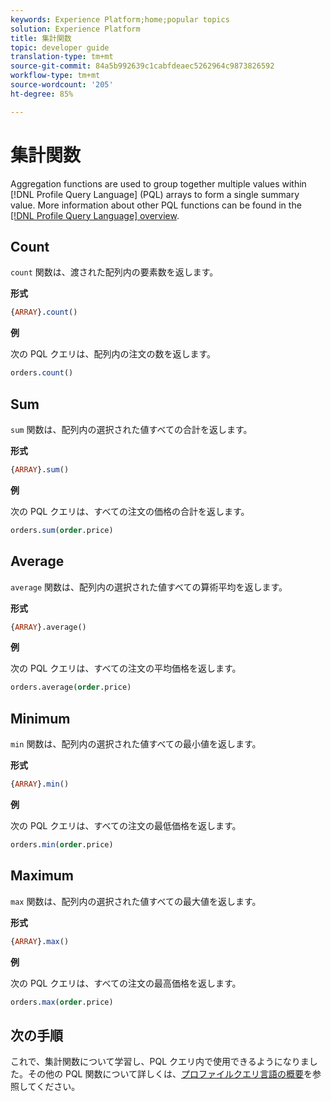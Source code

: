 ```yaml
---
keywords: Experience Platform;home;popular topics
solution: Experience Platform
title: 集計関数
topic: developer guide
translation-type: tm+mt
source-git-commit: 84a5b992639c1cabfdeaec5262964c9873826592
workflow-type: tm+mt
source-wordcount: '205'
ht-degree: 85%

---
```



# 集計関数

Aggregation functions are used to group together multiple values within [!DNL Profile Query Language] (PQL) arrays to form a single summary value. More information about other PQL functions can be found in the [[!DNL Profile Query Language] overview](./overview.md).

## Count

`count` 関数は、渡された配列内の要素数を返します。

**形式**

```sql
{ARRAY}.count()
```

**例**

次の PQL クエリは、配列内の注文の数を返します。

```sql
orders.count()
```

## Sum

`sum` 関数は、配列内の選択された値すべての合計を返します。

**形式**

```sql
{ARRAY}.sum()
```

**例**

次の PQL クエリは、すべての注文の価格の合計を返します。

```sql
orders.sum(order.price)
```

## Average

`average` 関数は、配列内の選択された値すべての算術平均を返します。

**形式**

```sql
{ARRAY}.average()
```

**例**

次の PQL クエリは、すべての注文の平均価格を返します。

```sql
orders.average(order.price)
```

## Minimum

`min` 関数は、配列内の選択された値すべての最小値を返します。

**形式**

```sql
{ARRAY}.min()
```

**例**

次の PQL クエリは、すべての注文の最低価格を返します。

```sql
orders.min(order.price)
```

## Maximum

`max` 関数は、配列内の選択された値すべての最大値を返します。

**形式**

```sql
{ARRAY}.max()
```

**例**

次の PQL クエリは、すべての注文の最高価格を返します。

```sql
orders.max(order.price)
```

## 次の手順

これで、集計関数について学習し、PQL クエリ内で使用できるようになりました。その他の PQL 関数について詳しくは、[プロファイルクエリ言語の概要](./overview.md)を参照してください。
